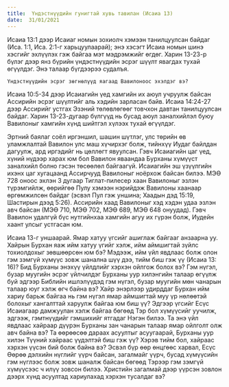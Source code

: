 ```yaml
---
title:  Үндэстнүүдийн гунигтай хувь тавилан (Исаиа 13)
date:  31/01/2021
---
```


Исаиа 13:1 дээр Исаиаг номын зохиолч хэмээн танилцуулсан байдаг (Иса. 1:1, Иса. 2:1-г харьцуулаарай); энэ хэсэгт Исаиа номын шинэ хэсгийг эхлүүлэх гэж байгаа мэт мэдрэмжийг өгдөг. Харин 13-23-р бүлэг дээр янз бүрийн үндэстнүүдийн эсрэг шүүлт явагдах тухай өгүүлдэг. Энэ талаар бүгдээрээ судалъя.

`Үндэстнүүдийн эсрэг зөгнөлүүд яагаад Вавилоноос эхэлдэг вэ?`

Исаиа 10:5-34 дээр Исаиагийн үед хамгийн их аюул учруулж байсан Ассирийн эсрэг шүүлтийг аль хэдийн зарласан байв. Исаиа 14:24-27 дээр Ассирийг устгах Эзэний төлөвлөгөөг товчхон давтан танилцуулсан байдаг. Харин 13-23-дугаар бүлгүүд нь бусад аюул заналхийлэл буюу Вавилоныг хамгийн хүнд шийтгэл хүлээх тухай өгүүлдэг.

Эртний баялаг соёл иргэншил, шашин шүтлэг, улс төрийн өв уламжлалтай Вавилон улс маш хүчирхэг болж, тийнхүү Иудаг байлдан дагуулж, ард иргэдийг нь цөллөгт явуулсан. Гэвч Исаиагийн цаг үед, хүний нүдээр харах юм бол Вавилон яваандаа Бурханы хүмүүст заналхийл болно гэсэн төсөөлөл байгаагүй. Исаиагийн эш үзүүлгийн ихэнх цаг хугацаанд Ассирчууд Вавилоныг ноёрхож байсан билээ. МЭӨ 728 оноос эхлэн 3 дугаар Тиглат-пилесер хаан Вавилоныг эзлэн түрэмгийлж, өөрийгөө Пулу хэмээн нэрийдэж Вавилоны хаанаар өргөмжилсөн байдаг (эсвэл Пул гэж уншина; Хаадын дэд 15:19, Шастирын дээд 5:26). Ассирийн хаад Вавилоныг хэд хэдэн удаа эзлэн авч байсан (МЭӨ 710, МЭӨ 702, МЭӨ 689, МЭӨ 648 онуудад). Гэвч Вавилон удалгүй бүс нутгийнхаа хамгийн агуу их гүрэн болж, Иудейн хаант улсыг устгасан юм.

Исаиа 13-г уншаарай. Ямар хатуу үгсийг ашиглаж байгааг анзаарна уу. Хайрын Бурхан яаж ийм хатуу үгийг хэлж, ийм аймшигтай зүйлс тохиолдохыг зөвшөөрсөн юм бэ? Мэдээж, ийм үйл явдлаас болж олон гэм зэмгүй хүмүүс зовж шанална шүү дээ, тийм биш гэж үү (Исаиа 13: 16)? Бид Бурханы энэхүү үйлдлийг хэрхэн ойлгож болох вэ? Гэм нүгэл, бузар муугийн эсрэг үйлчилдэг Бурханы уур хилэнгийн талаар өгүүлж буй эдгээр Библийн ишлэлүүдэд гэм нүгэл, бузар муугийн мөн чанарын талаар юуг хэлж өгч байна вэ? Хайр энэрлээр удирддаг Бурхан ийм хариу барьж байгаа нь гэм нүгэл ямар аймшигтай муу үр нөлөөтэй болохыг хангалттай харуулж байгаа юм биш үү? Эдгээр үгсийг Есүс Исаиагаар дамжуулан хэлж байгаа бөгөөд Тэр бол хүмүүсийг уучилж, эдгээж, гэмтнүүдийг гэмшихийг ятгадаг Нэгэн билээ. Та энэ үйл явдлаас хайраар дүүрэн Бурханы зан чанарын талаар ямар ойлголт олж авч байна вэ? Та өөрөөсөө дараах асуултыг асуугаарай, Бурханы уур хилэн Түүний хайраас үүдэлтэй биш гэж үү? Хэрэв тийм бол, хайраас хэрхэн үүсэн бий болж байна вэ? Эсвэл бүр өөр өнцгөөс харвал, Есүс Өөрөө дэлхийн нүглийг үүрч байсан, загалмайг үүрч, бусад хүмүүсийн гэм нүглээс болж зовж шаналж байсан бөгөөд Тэрээр гэм зэмгүй хүмүүсээс ч илүү зовсон билээ. Христийн загалмай дээр үүрсэн зовлон дээрх хүнд асуултад хариулахад хэрхэн тусалдаг вэ?